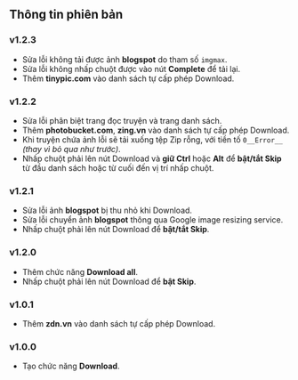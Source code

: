 ## Thông tin phiên bản

### v1.2.3
- Sửa lỗi không tải được ảnh **blogspot** do tham số `imgmax`.
- Sửa lỗi không nhấp chuột được vào nút **Complete** để tải lại.
- Thêm **tinypic.com** vào danh sách tự cấp phép Download.

### v1.2.2
- Sửa lỗi phân biệt trang đọc truyện và trang danh sách.
- Thêm **photobucket.com**, **zing.vn** vào danh sách tự cấp phép Download.
- Khi truyện chứa ảnh lỗi sẽ tải xuống tệp Zip rỗng, với tiền tố `0__Error__` *(thay vì bỏ qua như trước)*.
- Nhấp chuột phải lên nút Download và **giữ Ctrl** hoặc **Alt** để **bật/tắt Skip** từ đầu danh sách hoặc từ cuối đến vị trí nhấp chuột.

### v1.2.1
- Sửa lỗi ảnh **blogspot** bị thu nhỏ khi Download.
- Sửa lỗi chuyển ảnh **blogspot** thông qua Google image resizing service.
- Nhấp chuột phải lên nút Download để **bật/tắt Skip**.

### v1.2.0
- Thêm chức năng **Download all**.
- Nhấp chuột phải lên nút Download để **bật Skip**.

### v1.0.1
- Thêm **zdn.vn** vào danh sách tự cấp phép Download.

### v1.0.0
- Tạo chức năng **Download**.
